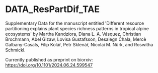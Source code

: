 # DATA_ResPartDif_TAE
Supplementary Data for the manuscript entitled 'Different resource partitioning explains plant species richness patterns in tropical alpine ecosystems' by Martha Kandziora, Diana L. A. Vásquez, Christian Brochmann, Abel Gizaw, Lovisa Gustafsson, Desalegn Chala, Mercè Galbany-Casals, Filip Kolář, Petr Sklenář, Nicolai M. Nürk, and Roswitha Schmickl.

Currently published as preprint on biorxiv:  https://doi.org/10.1101/2024.06.24.599547 
